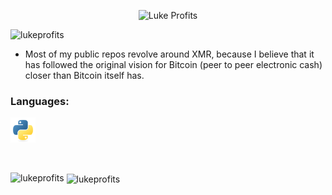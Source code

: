 <p align="center">
  <img src="https://www.lukeprofits.com/cdn/shop/files/LOGO_WHITE.png" alt="Luke Profits">
</p>


<p align="left"> <img src="https://komarev.com/ghpvc/?username=lukeprofits&label=Profile%20views&color=0e75b6&style=flat" alt="lukeprofits" /> </p>

- Most of my public repos revolve around XMR, because I believe that it has followed the original vision for Bitcoin (peer to peer electronic cash) closer than Bitcoin itself has.  



<h3 align="left">Languages:</h3>
<p>
<a href="https://python.org/" target="_blank"> <img src="https://raw.githubusercontent.com/devicons/devicon/master/icons/python/python-original.svg" alt="git" width="40" height="40"/> </a> </p>

</br>
<p><img align="left" src="https://github-readme-stats.vercel.app/api/top-langs?username=lukeprofits&show_icons=true&locale=en&layout=compact" alt="lukeprofits" /></p>

<p>&nbsp;<img align="center" src="https://github-readme-stats.vercel.app/api?username=lukeprofits&show_icons=true&locale=en" alt="lukeprofits" /></p>

